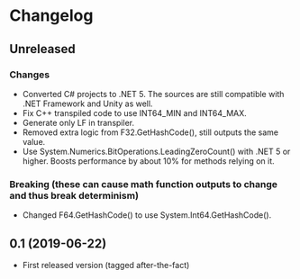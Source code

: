 
# Changelog

## Unreleased

### Changes

- Converted C# projects to .NET 5. The sources are still compatible with .NET Framework and Unity as well.
- Fix C++ transpiled code to use INT64_MIN and INT64_MAX.
- Generate only LF in transpiler.
- Removed extra logic from F32.GetHashCode(), still outputs the same value.
- Use System.Numerics.BitOperations.LeadingZeroCount() with .NET 5 or higher. Boosts performance by about 10% for methods relying on it.

### Breaking (these can cause math function outputs to change and thus break determinism)

- Changed F64.GetHashCode() to use System.Int64.GetHashCode().

## 0.1 (2019-06-22)

- First released version (tagged after-the-fact)
